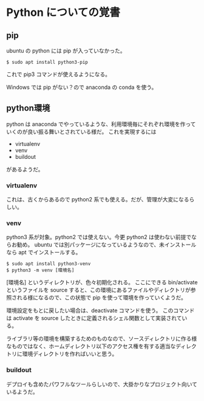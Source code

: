 # Python についての覚書 #

## pip ##

ubuntu の python には pip が入っていなかった。

```
$ sudo apt install python3-pip
```

これで pip3 コマンドが使えるようになる。

Windows では pip がない？ので anaconda の conda を使う。

## python環境 ##
python は anaconda でやっているような、利用環境毎にそれぞれ環境を作っていくのが良い振る舞いとされている様だ。
これを実現するには

  * virtualenv
  * venv
  * buildout

があるようだ。

### virtualenv ###
これは、古くからあるので python2 系でも使える。だが、管理が大変になるらしい。

### venv ###
python3 系が対象。python2 では使えない。今更 python2 は使わない前提でならお勧め。
ubuntu では別パッケージになっているようなので、未インストールなら apt でインストールする。

```
$ sudo apt install python3-venv
$ python3 -m venv [環境名]
```

[環境名] というディレクトリが、色々初期化される。
ここにできる bin/activate というファイルを source すると、この環境にあるファイルやディレクトリが参照される様になるので、この状態で pip を使って環境を作っていくようだ。

環境設定をもとに戻したい場合は、deactivate コマンドを使う。
このコマンドは activate を source したときに定義されるシェル関数として実装されている。

ライブラリ等の環境を構築するためのものなので、ソースディレクトリに作る様なものではなく、ホームディレクトリ以下のアクセス権を有する適当なディレクトリに環境ディレクトリを作ればいいと思う。


### buildout ###
デプロイも含めたパワフルなツールらしいので、大掛かりなプロジェクト向いているようだ。
